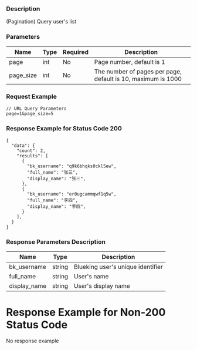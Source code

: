 ### Description

(Pagination) Query user's list

### Parameters

| Name      | Type | Required | Description                                                  |
|-----------|------|----------|--------------------------------------------------------------|
| page      | int  | No       | Page number, default is 1                                    |
| page_size | int  | No       | The number of pages per page, default is 10, maximum is 1000 |

### Request Example

```
// URL Query Parameters
page=1&page_size=5
```

### Response Example for Status Code 200

```json5
{
  "data": {
    "count": 2,
    "results": [
      {
        "bk_username": "q9k6bhqks0ckl5ew",
        "full_name": "张三",
        "display_name": "张三",
      },
      {
        "bk_username": "er0ugcammqwf1q5w",
        "full_name": "李四",
        "display_name": "李四",
      }
    ],
  }
}
```

### Response Parameters Description

| Name         | Type   | Description                       |
|--------------|--------|-----------------------------------|
| bk_username  | string | Blueking user's unique identifier |
| full_name    | string | User's name                       |
| display_name | string | User's display name               |

# Response Example for Non-200 Status Code

No response example
